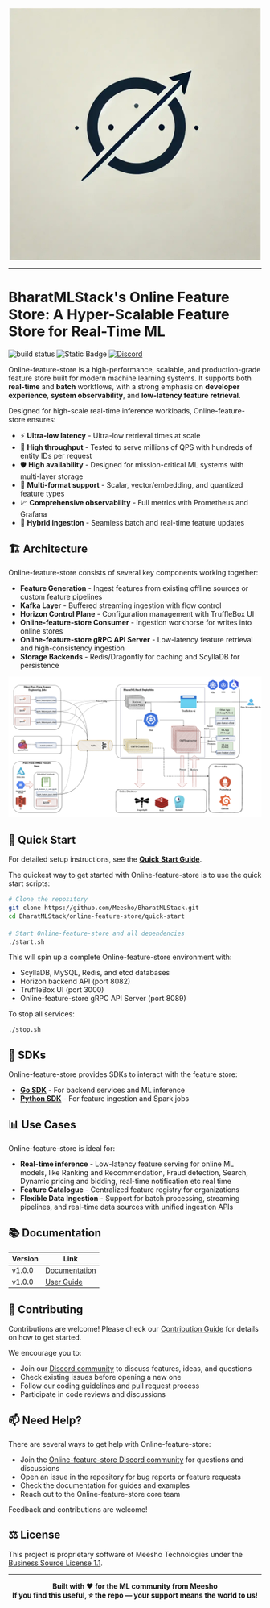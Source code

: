 <p align="center">
  <img src="assets/logov2.webp" alt="Online-feature-store" width="500"/>
</p>

----
# BharatMLStack's Online Feature Store: A Hyper-Scalable Feature Store for Real-Time ML
 
![build status](https://github.com/Meesho/BharatMLStack/actions/workflows/online-feature-store.yml/badge.svg)
![Static Badge](https://img.shields.io/badge/release-v1.0.0-blue?style=flat)
[![Discord](https://img.shields.io/badge/Discord-Join%20Chat-7289da?style=flat&logo=discord&logoColor=white)](https://discord.gg/XkT7XsV2AU)

Online-feature-store is a high-performance, scalable, and production-grade feature store built for modern machine learning systems. It supports both **real-time** and **batch** workflows, with a strong emphasis on **developer experience**, **system observability**, and **low-latency feature retrieval**.

Designed for high-scale real-time inference workloads, Online-feature-store ensures:

- ⚡️ **Ultra-low latency** - Ultra-low retrieval times at scale
- 🚀 **High throughput** - Tested to serve millions of QPS with hundreds of entity IDs per request
- 🛡️ **High availability** - Designed for mission-critical ML systems with multi-layer storage
- 🧠 **Multi-format support** - Scalar, vector/embedding, and quantized feature types
- 📈 **Comprehensive observability** - Full metrics with Prometheus and Grafana
- 🔄 **Hybrid ingestion** - Seamless batch and real-time feature updates

## 🏗️ Architecture

Online-feature-store consists of several key components working together:

- **Feature Generation** - Ingest features from existing offline sources or custom feature pipelines
- **Kafka Layer** - Buffered streaming ingestion with flow control
- **Horizon Control Plane** - Configuration management with TruffleBox UI
- **Online-feature-store Consumer** - Ingestion workhorse for writes into online stores
- **Online-feature-store gRPC API Server** - Low-latency feature retrieval and high-consistency ingestion
- **Storage Backends** - Redis/Dragonfly for caching and ScyllaDB for persistence

![Online-feature-store Architecture](../docs-src/static/img/v1.0.0-onfs-arch.png)

## 🚀 Quick Start

For detailed setup instructions, see the [**Quick Start Guide**](quick-start/README.md).

The quickest way to get started with Online-feature-store is to use the quick start scripts:

```bash
# Clone the repository
git clone https://github.com/Meesho/BharatMLStack.git
cd BharatMLStack/online-feature-store/quick-start

# Start Online-feature-store and all dependencies
./start.sh
```

This will spin up a complete Online-feature-store environment with:
- ScyllaDB, MySQL, Redis, and etcd databases
- Horizon backend API (port 8082)
- TruffleBox UI (port 3000)
- Online-feature-store gRPC API Server (port 8089)

To stop all services:
```bash
./stop.sh
```

## 🧰 SDKs

Online-feature-store provides SDKs to interact with the feature store:

- **[Go SDK](sdks/go/README.md)** - For backend services and ML inference
- **[Python SDK](sdks/python/README.md)** - For feature ingestion and Spark jobs


## 📊 Use Cases

Online-feature-store is ideal for:

- **Real-time inference** - Low-latency feature serving for online ML models, like Ranking and Recommendation, Fraud detection, Search, Dynamic pricing and bidding, real-time notification etc real time 
- **Feature Catalogue** - Centralized feature registry for organizations
- **Flexible Data Ingestion** - Support for batch processing, streaming pipelines, and real-time data sources with unified ingestion APIs


## 📚 Documentation

| Version |  Link |
|---------|-------------------|
| v1.0.0  | [Documentation](https://meesho.github.io/BharatMLStack/online-feature-store/v1.0.0) |
| v1.0.0  | [User Guide](https://meesho.github.io/BharatMLStack/trufflebox-ui/v1.0.0/userguide) |




## 🤝 Contributing

Contributions are welcome! Please check our [Contribution Guide](../CONTRIBUTING.md) for details on how to get started.

We encourage you to:
- Join our [Discord community](https://discord.gg/XkT7XsV2AU) to discuss features, ideas, and questions
- Check existing issues before opening a new one
- Follow our coding guidelines and pull request process
- Participate in code reviews and discussions

## 📫 Need Help?

There are several ways to get help with Online-feature-store:

- Join the [Online-feature-store Discord community](https://discord.gg/XkT7XsV2AU) for questions and discussions
- Open an issue in the repository for bug reports or feature requests
- Check the documentation for guides and examples
- Reach out to the Online-feature-store core team

Feedback and contributions are welcome!

## ⚖️ License

This project is proprietary software of Meesho Technologies under the [Business Source License 1.1](LICENSE.md).

---

<div align="center">
  <strong>Built with ❤️ for the ML community from Meesho</strong>
</div>
<div align="center">
  <strong>If you find this useful, ⭐️ the repo — your support means the world to us!</strong>
</div>
